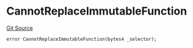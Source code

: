 # CannotReplaceImmutableFunction
[Git Source](https://github.com/thrackle-io/tron/blob/2c06fb72526db5cd6662cbeec5fef5842b764c6f/src/client/token/handler/diamond/HandlerDiamondLib.sol)


```solidity
error CannotReplaceImmutableFunction(bytes4 _selector);
```

